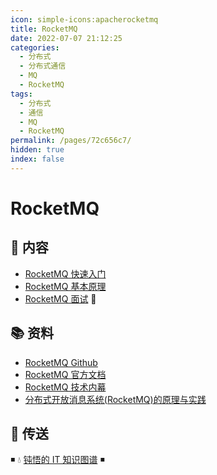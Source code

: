 ```yaml
---
icon: simple-icons:apacherocketmq
title: RocketMQ
date: 2022-07-07 21:12:25
categories:
  - 分布式
  - 分布式通信
  - MQ
  - RocketMQ
tags:
  - 分布式
  - 通信
  - MQ
  - RocketMQ
permalink: /pages/72c656c7/
hidden: true
index: false
---
```


# RocketMQ

## 📖 内容

- [RocketMQ 快速入门](RocketMQ_快速入门.md)
- [RocketMQ 基本原理](RocketMQ_原理.md)
- [RocketMQ 面试](RocketMQ_面试.md) 💯

## 📚 资料

- [RocketMQ Github](https://github.com/apache/rocketmq)
- [RocketMQ 官方文档](http://rocketmq.apache.org/docs/quick-start/)
- [RocketMQ 技术内幕](https://book.douban.com/subject/30417623/)
- [分布式开放消息系统(RocketMQ)的原理与实践](https://www.jianshu.com/p/453c6e7ff81c)

## 🚪 传送

◾ 💧 [钝悟的 IT 知识图谱](https://dunwu.github.io/waterdrop/) ◾